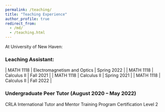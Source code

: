 ```yaml
---
permalink: /teaching/
title: "Teaching Experience"
author_profile: true
redirect_from: 
  - /md/
  - /teaching.html
---
```


At University of New Haven:

### Leaching Assistant:

| MATH 1118    | Electromagnetism and Optics  | Spring 2022 |
| MATH 1118    | Calculus II                  | Fall   2021 |
| MATH 1118    | Calculus II                  | Spring 2021 |
| MATH 1118    | Calculus II                  | Fall   2022 |



### Undergraduate Peer Tutor (August 2020 – May 2022)
  CRLA International Tutor and Mentor Training Program Certification Level 2